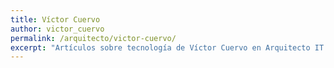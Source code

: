 ```yaml
---
title: Víctor Cuervo
author: victor_cuervo
permalink: /arquitecto/victor-cuervo/
excerpt: "Artículos sobre tecnología de Víctor Cuervo en Arquitecto IT."
---
```

